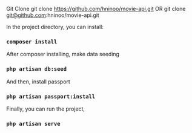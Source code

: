 Git Clone
git clone https://github.com/hninoo/movie-api.git
OR
git clone git@github.com:hninoo/movie-api.git

In the project directory, you can install:

### `composer install`

After composer installing, make data seeding

### `php artisan db:seed`

And then, install passport

### `php artisan passport:install`


Finally, you can run the project,

### `php artisan serve`


